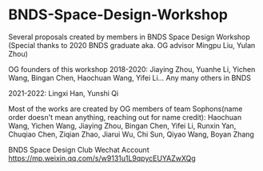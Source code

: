 # BNDS-Space-Design-Workshop
Several proposals created by members in BNDS Space Design Workshop 
(Special thanks to 2020 BNDS graduate aka. OG advisor Mingpu Liu, Yulan Zhou)

OG founders of this workshop 2018-2020:
Jiaying Zhou, Yuanhe Li, Yichen Wang, Bingan Chen, Haochuan Wang, Yifei Li... Any many others in BNDS

2021-2022:
Lingxi Han, Yunshi Qi


Most of the works are created by OG members of team Sophons(name order doesn't mean anything, reaching out for name credit):
Haochuan Wang, Yichen Wang, Jiaying Zhou, Bingan Chen, Yifei Li, Runxin Yan, 
Chuqiao Chen, Ziqian Zhao, Jiarui Wu, Chi Sun, Qiyao Wang, Boyan Zhang




BNDS Space Design Club Wechat Account
https://mp.weixin.qq.com/s/w9131u1L9qpycEUYAZwXQg
